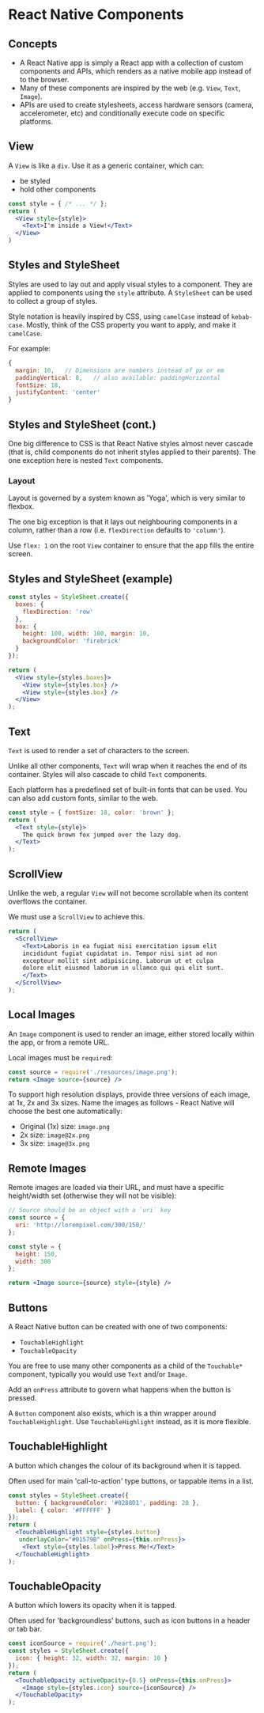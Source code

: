 # React Native Components

## Concepts

- A React Native app is simply a React app with a collection of custom components and APIs, which renders as a native mobile app instead of to the browser.
- Many of these components are inspired by the web (e.g. `View`, `Text`, `Image`).
- APIs are used to create stylesheets, access hardware sensors (camera, accelerometer, etc) and conditionally execute code on specific platforms.

<!-- break -->

## View

A `View` is like a `div`. Use it as a generic container, which can:

- be styled
- hold other components

``` jsx
const style = { /* ... */ };
return (
  <View style={style}>
    <Text>I'm inside a View!</Text>
  </View>
)
```

<!-- break -->

## Styles and StyleSheet

Styles are used to lay out and apply visual styles to a component. They are applied to components using the `style` attribute. A `StyleSheet` can be used to collect a group of styles.

Style notation is heavily inspired by CSS, using `camelCase` instead of `kebab-case`. Mostly, think of the CSS property you want to apply, and make it `camelCase`.

For example:

``` js
{
  margin: 10,   // Dimensions are numbers instead of px or em
  paddingVertical: 8,   // also available: paddingHorizontal
  fontSize: 18,
  justifyContent: 'center'
}
```

<!-- break -->

## Styles and StyleSheet (cont.)

One big difference to CSS is that React Native styles almost never cascade (that is, child components do not inherit styles applied to their parents). The one exception here is nested `Text` components.

### Layout

Layout is governed by a system known as 'Yoga', which is very similar to flexbox.

The one big exception is that it lays out neighbouring components in a column, rather than a row (i.e. `flexDirection` defaults to `'column'`).

Use `flex: 1` on the root `View` container to ensure that the app fills the entire screen.

<!-- break -->

## Styles and StyleSheet (example)

``` jsx
const styles = StyleSheet.create({
  boxes: {
    flexDirection: 'row'
  },
  box: {
    height: 100, width: 100, margin: 10,
    backgroundColor: 'firebrick'
  }
});

return (
  <View style={styles.boxes}>
    <View style={styles.box} />
    <View style={styles.box} />
  </View>
);
```

<!-- break -->

## Text

`Text` is used to render a set of characters to the screen.

Unlike all other components, `Text` will wrap when it reaches the end of its container. Styles will also cascade to child `Text` components.

Each platform has a predefined set of built-in fonts that can be used. You can also add custom fonts, similar to the web.

``` jsx
const style = { fontSize: 18, color: 'brown' };
return (
  <Text style={style}>
    The quick brown fox jumped over the lazy dog.
  </Text>
);
```

<!-- break -->

## ScrollView

Unlike the web, a regular `View` will not become scrollable when its content overflows the container.

We must use a `ScrollView` to achieve this.

``` jsx
return (
  <ScrollView>
    <Text>Laboris in ea fugiat nisi exercitation ipsum elit
    incididunt fugiat cupidatat in. Tempor nisi sint ad non
    excepteur mollit sint adipisicing. Laborum ut et culpa
    dolore elit eiusmod laborum in ullamco qui qui elit sunt.
    </Text>
  </ScrollView>
);
```

<!-- break -->

## Local Images

An `Image` component is used to render an image, either stored locally within the app, or from a remote URL.

Local images must be `require`d:

``` jsx
const source = require('./resources/image.png');
return <Image source={source} />
```

To support high resolution displays, provide three versions of each image, at 1x, 2x and 3x sizes. Name the images as follows - React Native will choose the best one automatically:

- Original (1x) size: `image.png`
- 2x size: `image@2x.png`
- 3x size: `image@3x.png`

<!-- break -->

## Remote Images

Remote images are loaded via their URL, and must have a specific height/width set (otherwise they will not be visible):

``` jsx
// Source should be an object with a `uri` key
const source = {
  uri: 'http://lorempixel.com/300/150/'
};

const style = {
  height: 150,
  width: 300
};

return <Image source={source} style={style} />
```

<!-- break -->

## Buttons

A React Native button can be created with one of two components:

- `TouchableHighlight`
- `TouchableOpacity`

You are free to use many other components as a child of the `Touchable*` component, typically you would use `Text` and/or `Image`.

Add an `onPress` attribute to govern what happens when the button is pressed.

A `Button` component also exists, which is a thin wrapper around `TouchableHighlight`. Use `TouchableHighlight` instead, as it is more flexible.

<!-- break -->

## TouchableHighlight

A button which changes the colour of its background when it is tapped.

Often used for main 'call-to-action' type buttons, or tappable items in a list.

``` jsx
const styles = StyleSheet.create({
  button: { backgroundColor: '#0288D1', padding: 20 },
  label: { color: '#FFFFFF' }
});
return (
  <TouchableHighlight style={styles.button}
   underlayColor="#01579B" onPress={this.onPress}>
    <Text style={styles.label}>Press Me!</Text>
  </TouchableHighlight>
);
```

<!-- break -->

## TouchableOpacity

A button which lowers its opacity when it is tapped.

Often used for 'backgroundless' buttons, such as icon buttons in a header or tab bar.

``` jsx
const iconSource = require('./heart.png');
const styles = StyleSheet.create({
  icon: { height: 32, width: 32, margin: 10 }
});
return (
  <TouchableOpacity activeOpacity={0.5} onPress={this.onPress}>
    <Image style={styles.icon} source={iconSource} />
  </TouchableOpacity>
);
```